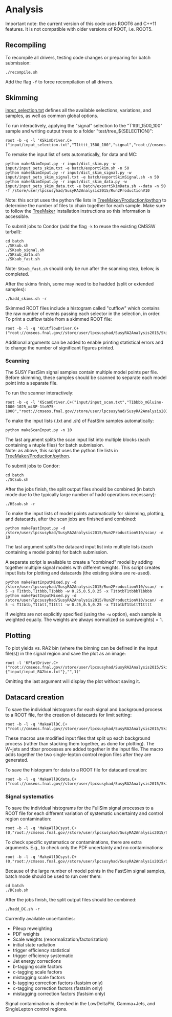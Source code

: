 # Analysis

Important note: the current version of this code uses ROOT6 and C++11 features. It is not compatible with older versions of ROOT, i.e. ROOT5.

## Recompiling

To recompile all drivers, testing code changes or preparing for batch submission:
```
./recompile.sh
```
Add the flag `-f` to force recompilation of all drivers.

## Skimming

[input\_selection.txt](input/input\_selection.txt) defines all the available selections, variations, and samples, as well as common global options.

To run interactively, applying the "signal" selection to the "T1tttt\_1500\_100" sample and writing output trees to a folder "test/tree\_${SELECTION}":
```
root -b -q -l 'KSkimDriver.C+("input/input_selection.txt","T1tttt_1500_100","signal","root://cmseos.fnal.gov//store/user/lpcsusyhad/SusyRA2Analysis2015/Run2ProductionV10","test/tree")'
```

To remake the input list of sets automatically, for data and MC:
```
python makeSkimInput.py -r input/dict_skim.py -w input/input_sets_skim.txt -e batch/exportSkim.sh -n 50
python makeSkimInput.py -r input/dict_skim_signal.py -w input/input_sets_skim_signal.txt -e batch/exportSkimSignal.sh -n 50
python makeSkimInput.py -r input/dict_skim_data.py -w input/input_sets_skim_data.txt -e batch/exportSkimData.sh --data -n 50 -f /store/user/lpcsusyhad/SusyRA2Analysis2015/Run2ProductionV10
```
Note: this script uses the python file lists in [TreeMaker/Production/python](https://github.com/TreeMaker/TreeMaker/tree/Run2/Production/python) to determine the number of files to chain together for each sample. Make sure to follow the [TreeMaker](https://github.com/TreeMaker/TreeMaker) installation instructions so this information is accessible.

To submit jobs to Condor (add the flag `-k` to reuse the existing CMSSW tarball):
```
cd batch
./SKsub.sh
./SKsub_signal.sh
./SKsub_data.sh
./SKsub_fast.sh
```
Note: `SKsub_fast.sh` should only be run after the scanning step, below, is completed.

After the skims finish, some may need to be hadded (split or extended samples):
```
./hadd_skims.sh -r
```

<a name="cutflow"></a>Skimmed ROOT files include a histogram called "cutflow" which contains the raw number of events passing each selector in the selection, in order. To print a cutflow table from a skimmed ROOT file:
```
root -b -l -q 'KCutflowDriver.C+("root://cmseos.fnal.gov//store/user/lpcsusyhad/SusyRA2Analysis2015/Skims/Run2ProductionV10/tree_signal/tree_T1tttt_1500_100.root")'
```
Additional arguments can be added to enable printing statistical errors and to change the number of significant figures printed.

### Scanning

The SUSY FastSim signal samples contain multiple model points per file. Before skimming, these samples should be scanned to separate each model point into a separate file.

To run the scanner interactively:
```
root -b -q -l 'KScanDriver.C+("input/input_scan.txt","T1bbbb_mGluino-1000-1025_mLSP-1to975-1000","root://cmseos.fnal.gov//store/user/lpcsusyhad/SusyRA2Analysis2015/Run2ProductionV10")'
```

To make the input lists (.txt and .sh) of FastSim samples automatically:
```
python makeScanInput.py -n 10
```
The last argument splits the scan input list into multiple blocks (each containing `n` ntuple files) for batch submission.  
Note: as above, this script uses the python file lists in [TreeMaker/Production/python](https://github.com/TreeMaker/TreeMaker/tree/Run2/Production/python).

To submit jobs to Condor:
```
cd batch
./SCsub.sh
```

After the jobs finish, the split output files should be combined (in batch mode due to the typically large number of hadd operations necessary):
```
./HSsub.sh -r
```

To make the input lists of model points automatically for skimming, plotting, and datacards, after the scan jobs are finished and combined:
```
python makeFastInput.py -d /store/user/lpcsusyhad/SusyRA2Analysis2015/Run2ProductionV10/scan/ -n 10
```
The last argument splits the datacard input list into multiple lists (each containing `n` model points) for batch submission.

<a name="combined"></a>A separate script is available to create a "combined" model by adding together multiple signal models with different weights.
This script creates input lists for plotting and datacards (the existing skims are re-used).
```
python makeFastInputMixed.py -d /store/user/lpcsusyhad/SusyRA2Analysis2015/Run2ProductionV10/scan/ -n 5 -s T1tbtb,T1tbbb,T1bbbb -w 0.25,0.5,0.25 -x T1tbtbT1tbbbT1bbbb
python makeFastInputMixed.py -d /store/user/lpcsusyhad/SusyRA2Analysis2015/Run2ProductionV10/scan/ -n 5 -s T1tbtb,T1tbtt,T1tttt -w 0.25,0.5,0.25 -x T1tbtbT1tbttT1tttt
```
If weights are not explicitly specified (using the `-w` option), each sample is weighted equally. The weights are always normalized so sum(weights) = 1.

## Plotting

To plot yields vs. RA2 bin (where the binning can be defined in the input file(s)) in the signal region and save the plot as an image:
```
root -l 'KPlotDriver.C+("root://cmseos.fnal.gov//store/user/lpcsusyhad/SusyRA2Analysis2015/Skims/Run2ProductionV10/tree_signal",{"input/input_RA2bin.txt"},"",1)'
```
Omitting the last argument will display the plot without saving it.

## Datacard creation

To save the individual histograms for each signal and background process to a ROOT file, for the creation of datacards for limit setting:
```
root -b -l -q 'MakeAllDC.C+("root://cmseos.fnal.gov//store/user/lpcsusyhad/SusyRA2Analysis2015/Skims/Run2ProductionV10")'
```
These macros use modified input files that split up each background process (rather than stacking them together, as done for plotting).
The W+jets and ttbar processes are added together in the input file. The macro adds together the two single-lepton control region files
after they are generated.

To save the histogram for data to a ROOT file for datacard creation:
```
root -b -l -q 'MakeAllDCdata.C+("root://cmseos.fnal.gov//store/user/lpcsusyhad/SusyRA2Analysis2015/Skims/Run2ProductionV10","signal")'
```

### Signal systematics

To save the individual histograms for the FullSim signal processes to a ROOT file for each different variation of systematic uncertainty and control region contamination:
```
root -b -l -q 'MakeAllDCsyst.C+(0,"root://cmseos.fnal.gov//store/user/lpcsusyhad/SusyRA2Analysis2015/Skims/Run2ProductionV10")'
```

To check specific systematics or contaminations, there are extra arguments. E.g., to check only the PDF uncertainty and no contaminations:
```
root -b -l -q 'MakeAllDCsyst.C+(0,"root://cmseos.fnal.gov//store/user/lpcsusyhad/SusyRA2Analysis2015/Skims/Run2ProductionV10","pdfunc","")'
```

Because of the large number of model points in the FastSim signal samples, batch mode should be used to run over them:
```
cd batch
./DCsub.sh
```

After the jobs finish, the split output files should be combined:
```
./hadd_DC.sh -r
```

Currently available uncertainties:
* Pileup reweighting
* PDF weights
* Scale weights (renormalization/factorization)
* initial state radiation
* trigger efficiency statistical
* trigger efficiency systematic
* Jet energy corrections
* b-tagging scale factors
* c-tagging scale factors
* mistagging scale factors
* b-tagging correction factors (fastsim only)
* c-tagging correction factors (fastsim only)
* mistagging correction factors (fastsim only)

Signal contamination is checked in the LowDeltaPhi, Gamma+Jets, and SingleLepton control regions.

